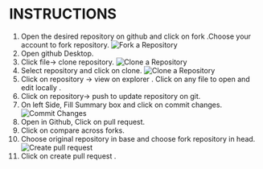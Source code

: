 # INSTRUCTIONS #
1. Open  the desired repository on github and click on fork .Choose your account to fork repository.
     ![Fork a Repository](C:\Users\dell\Documents\GitHub\Git-Workshop\IMAGES\INSTRUCTIONS\STEP1.PNG)
1. Open github Desktop.
1. Click file-> clone repository.
     ![Clone a Repository](C:\Users\dell\Documents\GitHub\Git-Workshop\IMAGES\INSTRUCTIONS\STEP3.PNG)
1. Select repository and click on clone.
    ![Clone a Repository](C:\Users\dell\Documents\GitHub\Git-Workshop\IMAGES\INSTRUCTIONS\STEP4.PNG)
1. Click on repository -> view on explorer . Click on any file to open and edit locally .
1. Click on repository-> push   to update repository on git.
1. On left Side, Fill Summary box and click on commit changes.
      ![Commit Changes](C:\Users\dell\Documents\GitHub\Git-Workshop\IMAGES\INSTRUCTIONS\STEP7.PNG)
1. Open in Github,  Click on pull request.
1. Click on compare across forks.
1. Choose original repository in base and choose fork repository in head.
   ![Create pull request](C:\Users\dell\Documents\GitHub\Git-Workshop\IMAGES\INSTRUCTIONS\STEP7.PNG)
1. Click on create pull request . 

